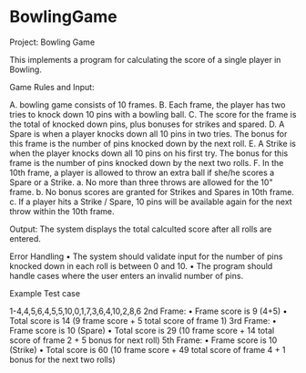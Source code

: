 # BowlingGame
Project: Bowling Game

This implements a program for calculating the score of a single player in Bowling.

Game Rules and Input:

A. bowling game consists of 10 frames. B. Each frame, the player has two tries to knock down 10 pins with a bowling ball. C. The score for the frame is the total of knocked down pins, plus bonuses for strikes and spared. D. A Spare is when a player knocks down all 10 pins in two tries. The bonus for this frame is the number of pins knocked down by the next roll. E. A Strike is when the player knocks down all 10 pins on his first try. The bonus for this frame is the number of pins knocked down by the next two rolls. F. In the 10th frame, a player is allowed to throw an extra ball if she/he scores a Spare or a Strike. a. No more than three throws are allowed for the 10" frame. b. No bonus scores are granted for Strikes and Spares in 10th frame. c. If a player hits a Strike / Spare, 10 pins will be available again for the next throw within the 10th frame.

Output: The system displays the total calculted score after all rolls are entered.

Error Handling
• The system should validate input for the number of pins knocked down in each roll is between 0 and 10. • The program should handle cases where the user enters an invalid number of pins.

Example Test case

1-4,4,5,6,4,5,5,10,0,1,7,3,6,4,10,2,8,6 2nd Frame: • Frame score is 9 (4+5) • Total score is 14 (9 frame score + 5 total score of frame 1) 3rd Frame: • Frame score is 10 (Spare) • Total score is 29 (10 frame score + 14 total score of frame 2 + 5 bonus for next roll) 5th Frame: • Frame score is 10 (Strike) • Total score is 60 (10 frame score + 49 total score of frame 4 + 1 bonus for the next two rolls)

